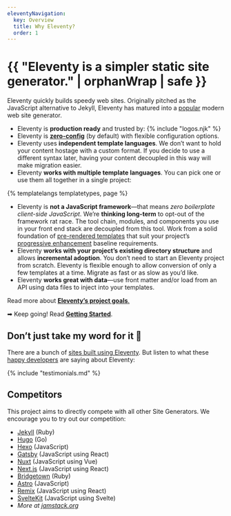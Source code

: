 ```yaml
---
eleventyNavigation:
  key: Overview
  title: Why Eleventy?
  order: 1
---
```

# {{ "Eleventy is a simpler static site generator." | orphanWrap | safe }}

Eleventy quickly builds speedy web sites. Originally pitched as the JavaScript alternative to Jekyll, Eleventy has matured into a [popular](/blog/four-million/) modern web site generator.

* Eleventy is **production ready** and trusted by: {% include "logos.njk" %}
* Eleventy is **<a href="/docs/glossary/#zero-config" class="buzzword">zero-config</a>** (by default) with flexible configuration options.
* Eleventy uses **independent template languages**. We don’t want to hold your content hostage with a custom format. If you decide to use a different syntax later, having your content decoupled in this way will make migration easier.
* Eleventy **works with multiple template languages**. You can pick one or use them all together in a single project:

{% templatelangs templatetypes, page %}

* Eleventy is **not a JavaScript framework**—that means *zero boilerplate client-side JavaScript*. We’re **thinking long-term** to opt-out of the framework rat race. The tool chain, modules, and components you use in your front end stack are decoupled from this tool. Work from a solid foundation of <a href="/docs/glossary/#pre-rendered-templates-by-default" class="buzzword">pre-rendered templates</a> that suit your project’s <a href="/docs/glossary/#progressive-enhancement" class="buzzword">progressive enhancement</a> baseline requirements.
* Eleventy **works with your project’s existing directory structure** and allows **incremental adoption**. You don’t need to start an Eleventy project from scratch. Eleventy is flexible enough to allow conversion of only a few templates at a time. Migrate as fast or as slow as you’d like.
* Eleventy **works great with data**—use front matter and/or load from an API using data files to inject into your templates.

Read more about [**Eleventy’s project goals**.](https://www.zachleat.com/web/introducing-eleventy/)

➡ Keep going! Read [**Getting Started**](/docs/getting-started/).

## Don’t just take my word for it 🌈

There are a bunch of [sites built using Eleventy](/speedlify/). But listen to what these [happy developers](/docs/testimonials/) are saying about Eleventy:

{% include "testimonials.md" %}

## Competitors

This project aims to directly compete with all other Site Generators. We encourage you to try out our competition:

* [Jekyll](https://jekyllrb.com/) (Ruby)
* [Hugo](https://gohugo.io/) (Go)
* [Hexo](https://hexo.io/) (JavaScript)
* [Gatsby](https://www.gatsbyjs.org/) (JavaScript using React)
* [Nuxt](https://nuxtjs.org/) (JavaScript using Vue)
* [Next.js](https://nextjs.org/) (JavaScript using React)
* [Bridgetown](https://www.bridgetownrb.com/) (Ruby)
* [Astro](https://astro.build/) (JavaScript)
* [Remix](https://remix.run/) (JavaScript using React)
* [SvelteKit](https://kit.svelte.dev/) (JavaScript using Svelte)
* _More at [jamstack.org](https://jamstack.org/generators/)_
